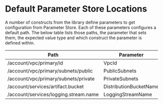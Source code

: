 # Default Parameter Store Locations

A number of constructs from the library define parameters to get configuration from Parameter Store. Each of these parameters configures a default path. The below table lists those paths, the parameter that sets them, the expected value type and which construct the parameter is defined within.

| Path                                  | Parameter              | Type                         | Construct                  |
| ------------------------------------- | ---------------------- | ---------------------------- | -------------------------- |
| /account/vpc/primary/id               | VpcId                  | AWS::EC2::VPC::Id            | GuVpc.fromIdParameter      |
| /account/vpc/primary/subnets/public   | PublicSubnets          | List\<AWS::EC2::Subnet::Id\> | GuVpc.subnetsFromParameter |
| /account/vpc/primary/subnets/private  | PrivateSubnets         | List\<AWS::EC2::Subnet::Id\> | GuVpc.subnetsFromParameter |
| /account/services/artifact.bucket     | DistributionBucketName | String                       | GuGetDistributablePolicy   |
| /account/services/logging.stream.name | LoggingStreamName      | String                       | GuLogShippingPolicy        |

